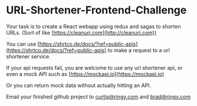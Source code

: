 # URL-Shortener-Frontend-Challenge

Your task is to create a React webapp using redux and sagas to shorten URLs. (Sort of like [https://cleanuri.com](http://cleanuri.com))

You can use [https://shrtco.de/docs/?ref=public-apis](https://shrtco.de/docs/?ref=public-apis) to make a request to a url shortener service.

If your api requests fail, you are welcome to use any url shortener api, or even a mock API such as [https://mockapi.io](https://mockapi.io)

Or you can return mock data without actually hitting an API.

Email your finished github project to curtis@ringy.com and brad@ringy.com
